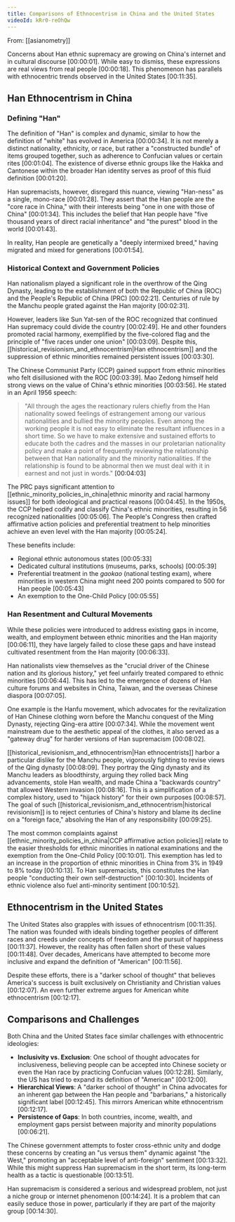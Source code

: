 ```yaml
---
title: Comparisons of Ethnocentrism in China and the United States
videoId: kRr0-reOhQw
---
```


From: [[asianometry]] <br/> 

Concerns about Han ethnic supremacy are growing on China's internet and in cultural discourse <a class="yt-timestamp" data-t="00:00:01">[00:00:01]</a>. While easy to dismiss, these expressions are real views from real people <a class="yt-timestamp" data-t="00:00:18">[00:00:18]</a>. This phenomenon has parallels with ethnocentric trends observed in the United States <a class="yt-timestamp" data-t="00:11:35">[00:11:35]</a>.

## Han Ethnocentrism in China

### Defining "Han"
The definition of "Han" is complex and dynamic, similar to how the definition of "white" has evolved in America <a class="yt-timestamp" data-t="00:00:34">[00:00:34]</a>. It is not merely a distinct nationality, ethnicity, or race, but rather a "constructed bundle" of items grouped together, such as adherence to Confucian values or certain rites <a class="yt-timestamp" data-t="00:01:04">[00:01:04]</a>. The existence of diverse ethnic groups like the Hakka and Cantonese within the broader Han identity serves as proof of this fluid definition <a class="yt-timestamp" data-t="00:01:20">[00:01:20]</a>.

Han supremacists, however, disregard this nuance, viewing "Han-ness" as a single, mono-race <a class="yt-timestamp" data-t="00:01:28">[00:01:28]</a>. They assert that the Han people are the "core race in China," with their interests being "one in one with those of China" <a class="yt-timestamp" data-t="00:01:34">[00:01:34]</a>. This includes the belief that Han people have "five thousand years of direct racial inheritance" and "the purest" blood in the world <a class="yt-timestamp" data-t="00:01:43">[00:01:43]</a>.

In reality, Han people are genetically a "deeply intermixed breed," having migrated and mixed for generations <a class="yt-timestamp" data-t="00:01:54">[00:01:54]</a>.

### Historical Context and Government Policies
Han nationalism played a significant role in the overthrow of the Qing Dynasty, leading to the establishment of both the Republic of China (ROC) and the People's Republic of China (PRC) <a class="yt-timestamp" data-t="00:02:21">[00:02:21]</a>. Centuries of rule by the Manchu people grated against the Han majority <a class="yt-timestamp" data-t="00:02:31">[00:02:31]</a>.

However, leaders like Sun Yat-sen of the ROC recognized that continued Han supremacy could divide the country <a class="yt-timestamp" data-t="00:02:49">[00:02:49]</a>. He and other founders promoted racial harmony, exemplified by the five-colored flag and the principle of "five races under one union" <a class="yt-timestamp" data-t="00:03:09">[00:03:09]</a>. Despite this, [[historical_revisionism_and_ethnocentrism|Han ethnocentrism]] and the suppression of ethnic minorities remained persistent issues <a class="yt-timestamp" data-t="00:03:30">[00:03:30]</a>.

The Chinese Communist Party (CCP) gained support from ethnic minorities who felt disillusioned with the ROC <a class="yt-timestamp" data-t="00:03:39">[00:03:39]</a>. Mao Zedong himself held strong views on the value of China's ethnic minorities <a class="yt-timestamp" data-t="00:03:56">[00:03:56]</a>. He stated in an April 1956 speech:
> "All through the ages the reactionary rulers chiefly from the Han nationality sowed feelings of estrangement among our various nationalities and bullied the minority peoples. Even among the working people it is not easy to eliminate the resultant influences in a short time. So we have to make extensive and sustained efforts to educate both the cadres and the masses in our proletarian nationality policy and make a point of frequently reviewing the relationship between that Han nationality and the minority nationalities. If the relationship is found to be abnormal then we must deal with it in earnest and not just in words." <a class="yt-timestamp" data-t="00:04:03">[00:04:03]</a>

The PRC pays significant attention to [[ethnic_minority_policies_in_china|ethnic minority and racial harmony issues]] for both ideological and practical reasons <a class="yt-timestamp" data-t="00:04:45">[00:04:45]</a>. In the 1950s, the CCP helped codify and classify China's ethnic minorities, resulting in 56 recognized nationalities <a class="yt-timestamp" data-t="00:05:06">[00:05:06]</a>. The People's Congress then crafted affirmative action policies and preferential treatment to help minorities achieve an even level with the Han majority <a class="yt-timestamp" data-t="00:05:24">[00:05:24]</a>.

These benefits include:
*   Regional ethnic autonomous states <a class="yt-timestamp" data-t="00:05:33">[00:05:33]</a>
*   Dedicated cultural institutions (museums, parks, schools) <a class="yt-timestamp" data-t="00:05:39">[00:05:39]</a>
*   Preferential treatment in the *gaokao* (national testing exam), where minorities in western China might need 200 points compared to 500 for Han people <a class="yt-timestamp" data-t="00:05:43">[00:05:43]</a>
*   An exemption to the One-Child Policy <a class="yt-timestamp" data-t="00:05:55">[00:05:55]</a>

### Han Resentment and Cultural Movements
While these policies were introduced to address existing gaps in income, wealth, and employment between ethnic minorities and the Han majority <a class="yt-timestamp" data-t="00:06:11">[00:06:11]</a>, they have largely failed to close these gaps and have instead cultivated resentment from the Han majority <a class="yt-timestamp" data-t="00:06:33">[00:06:33]</a>.

Han nationalists view themselves as the "crucial driver of the Chinese nation and its glorious history," yet feel unfairly treated compared to ethnic minorities <a class="yt-timestamp" data-t="00:06:44">[00:06:44]</a>. This has led to the emergence of dozens of Han culture forums and websites in China, Taiwan, and the overseas Chinese diaspora <a class="yt-timestamp" data-t="00:07:05">[00:07:05]</a>.

One example is the Hanfu movement, which advocates for the revitalization of Han Chinese clothing worn before the Manchu conquest of the Ming Dynasty, rejecting Qing-era attire <a class="yt-timestamp" data-t="00:07:34">[00:07:34]</a>. While the movement went mainstream due to the aesthetic appeal of the clothes, it also served as a "gateway drug" for harder versions of Han supremacism <a class="yt-timestamp" data-t="00:08:02">[00:08:02]</a>.

[[historical_revisionism_and_ethnocentrism|Han ethnocentrists]] harbor a particular dislike for the Manchu people, vigorously fighting to revise views of the Qing dynasty <a class="yt-timestamp" data-t="00:08:09">[00:08:09]</a>. They portray the Qing dynasty and its Manchu leaders as bloodthirsty, arguing they rolled back Ming advancements, stole Han wealth, and made China a "backwards country" that allowed Western invasion <a class="yt-timestamp" data-t="00:08:16">[00:08:16]</a>. This is a simplification of a complex history, used to "hijack history" for their own purposes <a class="yt-timestamp" data-t="00:08:57">[00:08:57]</a>. The goal of such [[historical_revisionism_and_ethnocentrism|historical revisionism]] is to reject centuries of China's history and blame its decline on a "foreign face," absolving the Han of any responsibility <a class="yt-timestamp" data-t="00:09:25">[00:09:25]</a>.

The most common complaints against [[ethnic_minority_policies_in_china|CCP affirmative action policies]] relate to the easier thresholds for ethnic minorities in national examinations and the exemption from the One-Child Policy <a class="yt-timestamp" data-t="00:10:01">[00:10:01]</a>. This exemption has led to an increase in the proportion of ethnic minorities in China from 3% in 1949 to 8% today <a class="yt-timestamp" data-t="00:10:13">[00:10:13]</a>. To Han supremacists, this constitutes the Han people "conducting their own self-destruction" <a class="yt-timestamp" data-t="00:10:30">[00:10:30]</a>. Incidents of ethnic violence also fuel anti-minority sentiment <a class="yt-timestamp" data-t="00:10:52">[00:10:52]</a>.

## Ethnocentrism in the United States

The United States also grapples with issues of ethnocentrism <a class="yt-timestamp" data-t="00:11:35">[00:11:35]</a>. The nation was founded with ideals binding together peoples of different races and creeds under concepts of freedom and the pursuit of happiness <a class="yt-timestamp" data-t="00:11:37">[00:11:37]</a>. However, the reality has often fallen short of these values <a class="yt-timestamp" data-t="00:11:48">[00:11:48]</a>. Over decades, Americans have attempted to become more inclusive and expand the definition of "American" <a class="yt-timestamp" data-t="00:11:56">[00:11:56]</a>.

Despite these efforts, there is a "darker school of thought" that believes America's success is built exclusively on Christianity and Christian values <a class="yt-timestamp" data-t="00:12:07">[00:12:07]</a>. An even further extreme argues for American white ethnocentrism <a class="yt-timestamp" data-t="00:12:17">[00:12:17]</a>.

## Comparisons and Challenges

Both China and the United States face similar challenges with ethnocentric ideologies:
*   **Inclusivity vs. Exclusion**: One school of thought advocates for inclusiveness, believing people can be accepted into Chinese society or even the Han race by practicing Confucian values <a class="yt-timestamp" data-t="00:12:28">[00:12:28]</a>. Similarly, the US has tried to expand its definition of "American" <a class="yt-timestamp" data-t="00:12:00">[00:12:00]</a>.
*   **Hierarchical Views**: A "darker school of thought" in China advocates for an inherent gap between the Han people and "barbarians," a historically significant label <a class="yt-timestamp" data-t="00:12:45">[00:12:45]</a>. This mirrors American white ethnocentrism <a class="yt-timestamp" data-t="00:12:17">[00:12:17]</a>.
*   **Persistence of Gaps**: In both countries, income, wealth, and employment gaps persist between majority and minority populations <a class="yt-timestamp" data-t="00:06:21">[00:06:21]</a>.

The Chinese government attempts to foster cross-ethnic unity and dodge these concerns by creating an "us versus them" dynamic against "the West," promoting an "acceptable level of anti-foreign" sentiment <a class="yt-timestamp" data-t="00:13:32">[00:13:32]</a>. While this might suppress Han supremacism in the short term, its long-term health as a tactic is questionable <a class="yt-timestamp" data-t="00:13:51">[00:13:51]</a>.

Han supremacism is considered a serious and widespread problem, not just a niche group or internet phenomenon <a class="yt-timestamp" data-t="00:14:24">[00:14:24]</a>. It is a problem that can easily seduce those in power, particularly if they are part of the majority group <a class="yt-timestamp" data-t="00:14:30">[00:14:30]</a>.